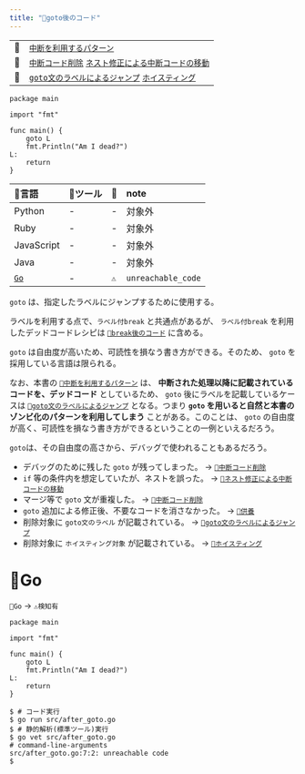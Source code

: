 ```yaml
---
title: "🧪goto後のコード"
---
```


|||
|:--|:--|
|🔖|[`中断を利用するパターン`](./p_after)|
|👼|[`中断コード削除`](./a_after_stop_delete) [`ネスト修正による中断コードの移動`](./a_after_stop_move)|
|🧟|[`goto文のラベルによるジャンプ`](./z_goto) [`ホイスティング`](./z_hoisting)|

``` go:🚩 after_goto.go:./projects/golang/src/after_goto.go
package main

import "fmt"

func main() {
	goto L
	fmt.Println("Am I dead?")
L:
	return
}

```

|🔧言語|🔩ツール|🚩|note|
|:--|:--|:--|:--|
|Python|-|-|対象外|
|Ruby|-|-|対象外|
|JavaScript|-|-|対象外|
|Java|-|-|対象外|
|[`Go`](#🔧go)|-|`⚠`|`unreachable_code`|

`goto` は、指定したラベルにジャンプするために使用する。

ラベルを利用する点で、`ラベル付break` と共通点があるが、 `ラベル付break` を利用したデッドコードレシピは [`🧪break後のコード`](./r_after_break) に含める。

`goto` は自由度が高いため、可読性を損なう書き方ができる。そのため、 `goto` を採用している言語は限られる。

なお、本書の [`🔖中断を利用するパターン`](./p_after) は、 **中断された処理以降に記載されているコードを、デッドコード** としているため、 `goto` 後にラベルを記載しているケースは [`🧟goto文のラベルによるジャンプ`](./z_goto) となる。つまり **`goto` を用いると自然と本書のゾンビ化のパターンを利用してしまう** ことがある。このことは、 `goto` の自由度が高く、可読性を損なう書き方ができるということの一例といえるだろう。

`goto`は、その自由度の高さから、デバッグで使われることもあるだろう。

 - デバッグのために残した `goto` が残ってしまった。 -> [`👼中断コード削除`](./a_after_stop_delete)
 - `if` 等の条件内を想定していたが、ネストを誤った。 -> [`👼ネスト修正による中断コードの移動`](./a_after_stop_move)
 - マージ等で `goto` 文が重複した。 -> [`👼中断コード削除`](./a_after_stop_delete)
 - `goto` 追加による修正後、不要なコードを消さなかった。 -> [`🛐供養`](./memorial)
 - 削除対象に `goto文のラベル` が記載されている。 -> [`🧟goto文のラベルによるジャンプ`](./z_goto)
 - 削除対象に `ホイスティング対象` が記載されている。  -> [`🧟ホイスティング`](./z_hoisting)


# 🔧Go

`🔧Go` -> `⚠検知有`

``` go:🚩 after_goto.go:./projects/golang/src/after_goto.go
package main

import "fmt"

func main() {
	goto L
	fmt.Println("Am I dead?")
L:
	return
}

```

``` console
$ # コード実行
$ go run src/after_goto.go
$ # 静的解析(標準ツール)実行
$ go vet src/after_goto.go 
# command-line-arguments
src/after_goto.go:7:2: unreachable code
$ 
```
